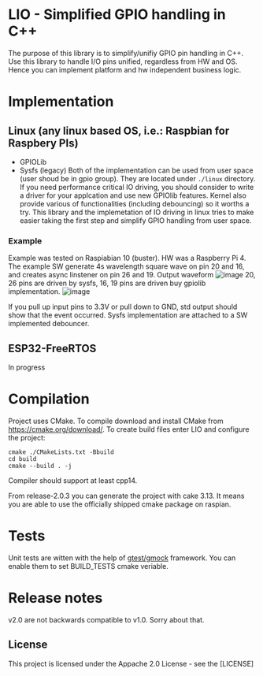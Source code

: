 # LIO - Simplified GPIO handling in C++

The purpose of this library is to simplify/unifiy GPIO pin handling in C++. Use this library to handle I/O pins unified, regardless from HW and OS. Hence you can implement platform and hw independent business logic.
# Implementation

## Linux (any linux based OS, i.e.: Raspbian for Raspbery PIs)
* GPIOLib
* Sysfs (legacy)
Both of the implementation can be used from user space (user shoud be in gpio group). They are located under ```./linux``` directory. If you need performance critical IO driving, you should consider to write a driver for your applcation and use new GPIOlib features. Kernel also provide various of functionalities (including debouncing) so it worths a try. This library and the implemetation of IO driving in linux tries to make easier taking the first step and simplify GPIO handling from user space.

### Example
Example was tested on Raspiabian 10 (buster). HW was a Raspberry Pi 4. The example SW generate 4s wavelength square wave on pin 20 and 16, and creates async linstener on pin 26 and 19. Output waveform
![image](https://drive.google.com/uc?export=view&id=1ZKiBaM_AWzEz-Xh1iYnUETskyw_uQUv4)
20, 26 pins are driven by sysfs, 16, 19 pins are driven buy gpiolib implementation.
![image](https://drive.google.com/uc?export=view&id=1nP0yvO1XOLX3UUR4O4zjKIAb8EN0DDy2)

If you pull up input pins to 3.3V or pull down to GND, std output should show that the event occurred. Sysfs implementation are attached to a SW implemented debouncer.

## ESP32-FreeRTOS
In progress
  

# Compilation

Project uses CMake. To compile download and install CMake from https://cmake.org/download/. To create build files enter LIO and configure the project:
```
cmake ./CMakeLists.txt -Bbuild
cd build
cmake --build . -j
```
Compiler should support at least cpp14.

From release-2.0.3 you can generate the project with cake 3.13. It means you are able to use the officially shipped cmake package 
on raspian.
# Tests
Unit tests are witten with the help of [gtest/gmock](https://github.com/google/googletest) framework. You can enable them to set BUILD_TESTS cmake veriable.

# Release notes
v2.0 are not backwards compatible to v1.0. Sorry about that.

## License

This project is licensed under the Appache 2.0 License - see the [LICENSE]
